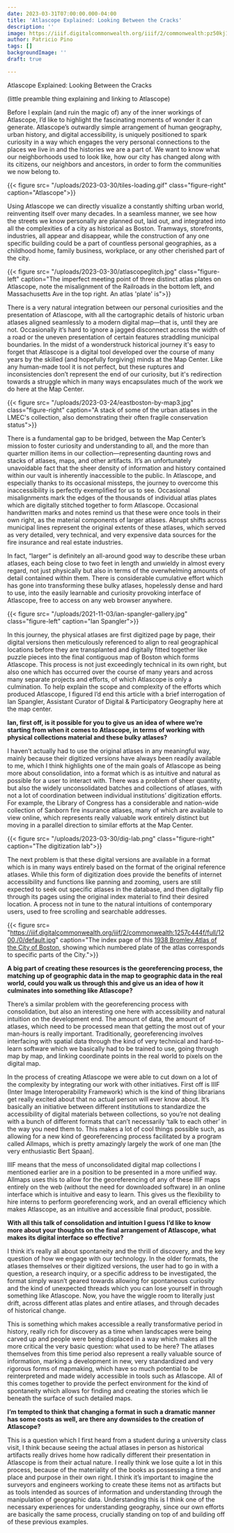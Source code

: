 ```yaml
---
date: 2023-03-31T07:00:00.000-04:00
title: 'Atlascope Explained: Looking Between the Cracks'
description: ''
image: https://iiif.digitalcommonwealth.org/iiif/2/commonwealth:pz50kj168/653,1117,6717,3684/2000,/0/default.jpg
author: Patricio Pino
tags: []
backgroundImage: ''
draft: true

---
```

Atlascope Explained: Looking Between the Cracks

(little preamble thing explaining and linking to Atlascope)

Before I explain (and ruin the magic of) any of the inner workings of Atlascope, I’d like to highlight the fascinating moments of wonder it can generate. Atlascope’s outwardly simple arrangement of human geography, urban history, and digital accessibility, is uniquely positioned to spark curiosity in a way which engages the very personal connections to the places we live in and the histories we are a part of. We want to know what our neighborhoods used to look like, how our city has changed along with its citizens, our neighbors and ancestors, in order to form the communities we now belong to.

{{< figure src= "/uploads/2023-03-30/tiles-loading.gif" class="figure-right" caption="Atlascope">}}

Using Atlascope we can directly visualize a constantly shifting urban world, reinventing itself over many decades. In a seamless manner, we see how the streets we know personally are planned out, laid out, and integrated into all the complexities of a city as historical as Boston. Tramways, storefronts, industries, all appear and disappear, while the construction of any one specific building could be a part of countless personal geographies, as a childhood home, family business, workplace, or any other cherished part of the city.

{{< figure src= "/uploads/2023-03-30/atlascopeglitch.jpg" class="figure-left" caption="The imperfect meeting point of three distinct atlas plates on Atlascope, note the misalignment of the Railroads in the bottom left, and Massachusetts Ave in the top right. An atlas 'plate' is">}}

There is a very natural integration between our personal curiosities and the presentation of Atlascope, with all the cartographic details of historic urban atlases aligned seamlessly to a modern digital map—that is, until they are not. Occasionally it’s hard to ignore a jagged disconnect across the width of a road or the uneven presentation of certain features straddling municipal boundaries. In the midst of a wonderstruck historical journey it's easy to forget that Atlascope is a digital tool developed over the course of many years by the skilled (and hopefully forgiving) minds at the Map Center. Like any human-made tool it is not perfect, but these ruptures and inconsistencies don’t represent the end of our curiosity, but it's redirection towards a struggle which in many ways encapsulates much of the work we do here at the Map Center.

{{< figure src= "/uploads/2023-03-24/eastboston-by-map3.jpg" class="figure-right" caption="A stack of some of the urban atlases in the LMEC's collection, also demonstrating their often fragile conservation status">}}

There is a fundamental gap to be bridged, between the Map Center’s mission to foster curiosity and understanding to all, and the more than quarter million items in our collection—representing daunting rows and stacks of atlases, maps, and other artifacts. It’s an unfortunately unavoidable fact that the sheer density of information and history contained within our vault is inherently inaccessible to the public. In Atlascope, and especially thanks to its occasional missteps, the journey to overcome this inaccessibility is perfectly exemplified for us to see. Occasional misalignments mark the edges of the thousands of individual atlas plates which are digitally stitched together to form Atlascope. Occasional handwritten marks and notes remind us that these were once tools in their own right, as the material components of larger atlases. Abrupt shifts across municipal lines represent the original extents of these atlases, which served as very detailed, very technical, and very expensive data sources for the fire insurance and real estate industries.

In fact, “larger” is definitely an all-around good way to describe these urban atlases, each being close to two feet in length and unwieldy in almost every regard, not just physically but also in terms of the overwhelming amounts of detail contained within them. There is considerable cumulative effort which has gone into transforming these bulky atlases, hopelessly dense and hard to use, into the easily learnable and curiosity provoking interface of Atlascope, free to access on any web browser anywhere.

{{< figure src= "/uploads/2021-11-03/ian-spangler-gallery.jpg" class="figure-left" caption="Ian Spangler">}}

In this journey, the physical atlases are first digitized page by page, their digital versions then meticulously referenced to align to real geographical locations before they are transplanted and digitally fitted together like puzzle pieces into the final contiguous map of Boston which forms Atlascope. This process is not just exceedingly technical in its own right, but also one which has occurred over the course of many years and across many separate projects and efforts, of which Atlascope is only a culmination. To help explain the scope and complexity of the efforts which produced Atlascope, I figured I’d end this article with a brief interrogation of Ian Spangler, Assistant Curator of Digital & Participatory Geography here at the map center.

**Ian, first off, is it possible for you to give us an idea of where we’re starting from when it comes to Atlascope, in terms of working with physical collections material and these bulky atlases?** 

I haven’t actually had to use the original atlases in any meaningful way, mainly because their digitized versions have always been readily available to me, which I think highlights one of the main goals of Atlascope as being more about consolidation, into a format which is as intuitive and natural as possible for a user to interact with. There was a problem of sheer quantity, but also the widely unconsolidated batches and collections of atlases, with not a lot of coordination between individual institutions’ digitization efforts. For example, the Library of Congress has a considerable and nation-wide collection of Sanborn fire insurance atlases, many of which are available to view online, which represents really valuable work entirely distinct but moving in a parallel direction to similar efforts at the Map Center.

{{< figure src= "/uploads/2023-03-30/dig-lab.png" class="figure-right" caption="The digitization lab">}}

The next problem is that these digital versions are available in a format which is in many ways entirely based on the format of the original reference atlases. While this form of digitization does provide the benefits of internet accessibility and functions like panning and zooming, users are still expected to seek out specific atlases in the database, and then digitally flip through its pages using the original index material to find their desired location. A process not in tune to the natural intuitions of contemporary users, used to free scrolling and searchable addresses.

{{< figure src= "https://iiif.digitalcommonwealth.org/iiif/2/commonwealth:1257c444f/full/1200,/0/default.jpg" caption="The index page of this [1938 Bromley Atlas of the City of Boston](https://collections.leventhalmap.org/book_viewer/commonwealth:tt44pw09r#1/3), showing which numbered plate of the atlas corresponds to specific parts of the City.">}}

**A big part of creating these resources is the georeferencing process, the matching up of geographic data in the map to geographic data in the real world, could you walk us through this and give us an idea of how it culminates into something like Atlascope?**

There’s a similar problem with the georeferencing process with consolidation, but also an interesting one here with accessibility and natural intuition on the development end. The amount of data, the amount of atlases, which need to be processed mean that getting the most out of your man-hours is really important. Traditionally, georeferencing involves interfacing with spatial data through the kind of very technical and hard-to-learn software which we basically had to be trained to use, going through map by map, and linking coordinate points in the real world to pixels on the digital map.

In the process of creating Atlascope we were able to cut down on a lot of the complexity by integrating our work with other initiatives. First off is IIIF (Inter Image Interoperability Framework) which is the kind of thing librarians get really excited about that no actual person will ever know about. It’s basically an initiative between different institutions to standardize the accessibility of digital materials between collections, so you’re not dealing with a bunch of different formats that can’t necessarily ‘talk to each other’ in the way you need them to. This makes a lot of cool things possible such, as allowing for a new kind of georeferencing process facilitated by a program called Allmaps, which is pretty amazingly largely the work of one man \[the very enthusiastic Bert Spaan\].

IIIF means that the mess of unconsolidated digital map collections I mentioned earlier are in a position to be presented in a more unified way. Allmaps uses this to allow for the georeferencing of any of these IIIF maps entirely on the web (without the need for downloaded software) in an online interface which is intuitive and easy to learn. This gives us the flexibility to hire interns to perform georeferencing work, and an overall efficiency which makes Atlascope, as an intuitive and accessible final product, possible.

**With all this talk of consolidation and intuition I guess I’d like to know more about your thoughts on the final arrangement of Atlascope, what makes its digital interface so effective?**

I think it’s really all about spontaneity and the thrill of discovery, and the key question of how we engage with our technology. In the older formats, the atlases themselves or their digitized versions, the user had to go in with a question, a research inquiry, or a specific address to be investigated, the format simply wasn’t geared towards allowing for spontaneous curiosity and the kind of unexpected threads which you can lose yourself in through something like Atlascope. Now, you have the wiggle room to literally just drift, across different atlas plates and entire atlases, and through decades of historical change.

This is something which makes accessible a really transformative period in history, really rich for discovery as a time when landscapes were being carved up and people were being displaced in a way which makes all the more critical the very basic question: what used to be here? The atlases themselves from this time period also represent a really valuable source of information, marking a development in new, very standardized and very rigorous forms of mapmaking, which have so much potential to be reinterpreted and made widely accessible in tools such as Atlascope. All of this comes together to provide the perfect environment for the kind of spontaneity which allows for finding and creating the stories which lie beneath the surface of such detailed maps.

**I’m tempted to think that changing a format in such a dramatic manner has some costs as well, are there any downsides to the creation of Atlascope?**

This is a question which I first heard from a student during a university class visit, I think because seeing the actual atlases in person as historical artifacts really drives home how radically different their presentation in Atlascope is from their actual nature. I really think we lose quite a lot in this process, because of the materiality of the books as possessing a time and place and purpose in their own right. I think it’s important to imagine the surveyors and engineers working to create these items not as artifacts but as tools intended as sources of information and understanding through the manipulation of geographic data. Understanding this is I think one of the necessary experiences for understanding geography, since our own efforts are basically the same process, crucially standing on top of and building off of these previous examples.